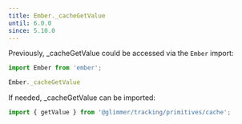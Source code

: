 ```yaml
---
title: Ember._cacheGetValue
until: 6.0.0
since: 5.10.0
---
```



Previously, _cacheGetValue could be accessed via the `Ember` import:
```js
import Ember from 'ember';

Ember._cacheGetValue
```

If needed, _cacheGetValue can be imported:
```js
import { getValue } from '@glimmer/tracking/primitives/cache';
```
